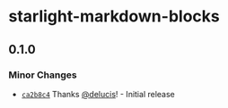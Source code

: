 # starlight-markdown-blocks

## 0.1.0

### Minor Changes

- [`ca2b8c4`](https://github.com/delucis/starlight-markdown-blocks/commit/ca2b8c47b9f0c4109bc1e73451e6b1eae11abf80) Thanks [@delucis](https://github.com/delucis)! - Initial release
